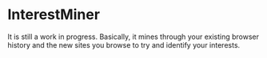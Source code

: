# InterestMiner

It is still a work in progress. Basically, it mines through your existing browser history and the new sites you browse to try and identify your interests.
